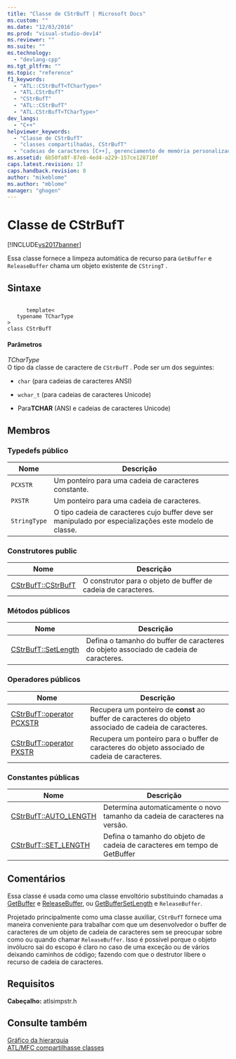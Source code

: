 ```yaml
---
title: "Classe de CStrBufT | Microsoft Docs"
ms.custom: ""
ms.date: "12/03/2016"
ms.prod: "visual-studio-dev14"
ms.reviewer: ""
ms.suite: ""
ms.technology: 
  - "devlang-cpp"
ms.tgt_pltfrm: ""
ms.topic: "reference"
f1_keywords: 
  - "ATL::CStrBufT<TCharType>"
  - "ATL.CStrBufT"
  - "CStrBufT"
  - "ATL::CStrBufT"
  - "ATL.CStrBufT<TCharType>"
dev_langs: 
  - "C++"
helpviewer_keywords: 
  - "Classe de CStrBufT"
  - "classes compartilhadas, CStrBufT"
  - "cadeias de caracteres [C++], gerenciamento de memória personalizado"
ms.assetid: 6b50fa8f-87e8-4ed4-a229-157ce128710f
caps.latest.revision: 17
caps.handback.revision: 8
author: "mikeblome"
ms.author: "mblome"
manager: "ghogen"
---
```

# Classe de CStrBufT
[!INCLUDE[vs2017banner](../../assembler/inline/includes/vs2017banner.md)]

Essa classe fornece a limpeza automática de recurso para `GetBuffer` e `ReleaseBuffer` chama um objeto existente de `CStringT` .  
  
## Sintaxe  
  
```  
  
      template<  
   typename TCharType  
>  
class CStrBufT  
```  
  
#### Parâmetros  
 *TCharType*  
 O tipo da classe de caractere de `CStrBufT` .  Pode ser um dos seguintes:  
  
-   `char` \(para cadeias de caracteres ANSI\)  
  
-   `wchar_t` \(para cadeias de caracteres Unicode\)  
  
-   Para**TCHAR** \(ANSI e cadeias de caracteres Unicode\)  
  
## Membros  
  
### Typedefs público  
  
|Nome|Descrição|  
|----------|---------------|  
|`PCXSTR`|Um ponteiro para uma cadeia de caracteres constante.|  
|`PXSTR`|Um ponteiro para uma cadeia de caracteres.|  
|`StringType`|O tipo cadeia de caracteres cujo buffer deve ser manipulado por especializações este modelo de classe.|  
  
### Construtores public  
  
|Nome|Descrição|  
|----------|---------------|  
|[CStrBufT::CStrBufT](../Topic/CStrBufT::CStrBufT.md)|O construtor para o objeto de buffer de cadeia de caracteres.|  
  
### Métodos públicos  
  
|Nome|Descrição|  
|----------|---------------|  
|[CStrBufT::SetLength](../Topic/CStrBufT::SetLength.md)|Defina o tamanho do buffer de caracteres do objeto associado de cadeia de caracteres.|  
  
### Operadores públicos  
  
|Nome|Descrição|  
|----------|---------------|  
|[CStrBufT::operator PCXSTR](../Topic/CStrBufT::operator%20PCXSTR.md)|Recupera um ponteiro de **const** ao buffer de caracteres do objeto associado de cadeia de caracteres.|  
|[CStrBufT::operator PXSTR](../Topic/CStrBufT::operator%20PXSTR.md)|Recupera um ponteiro para o buffer de caracteres do objeto associado de cadeia de caracteres.|  
  
### Constantes públicas  
  
|Nome|Descrição|  
|----------|---------------|  
|[CStrBufT::AUTO\_LENGTH](../Topic/CStrBufT::AUTO_LENGTH.md)|Determina automaticamente o novo tamanho da cadeia de caracteres na versão.|  
|[CStrBufT::SET\_LENGTH](../Topic/CStrBufT::SET_LENGTH.md)|Defina o tamanho do objeto de cadeia de caracteres em tempo de GetBuffer|  
  
## Comentários  
 Essa classe é usada como uma classe envoltório substituindo chamadas a [GetBuffer](../Topic/CSimpleStringT::GetBuffer.md) e [ReleaseBuffer](../Topic/CSimpleStringT::ReleaseBuffer.md), ou [GetBufferSetLength](../Topic/CSimpleStringT::GetBufferSetLength.md) e `ReleaseBuffer`.  
  
 Projetado principalmente como uma classe auxiliar, `CStrBufT` fornece uma maneira conveniente para trabalhar com que um desenvolvedor o buffer de caracteres de um objeto de cadeia de caracteres sem se preocupar sobre como ou quando chamar `ReleaseBuffer`.  Isso é possível porque o objeto invólucro sai do escopo é claro no caso de uma exceção ou de vários deixando caminhos de código; fazendo com que o destrutor libere o recurso de cadeia de caracteres.  
  
## Requisitos  
 **Cabeçalho:** atlsimpstr.h  
  
## Consulte também  
 [Gráfico da hierarquia](../../mfc/hierarchy-chart.md)   
 [ATL\/MFC compartilhasse classes](../../atl-mfc-shared/atl-mfc-shared-classes.md)